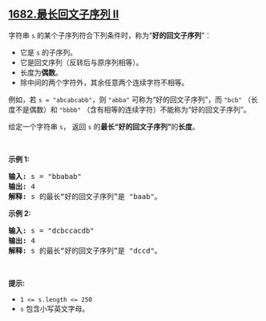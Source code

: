 ## [1682.最长回文子序列 II](https://leetcode.cn/problems/longest-palindromic-subsequence-ii/)
<p>字符串&nbsp;<code>s</code>&nbsp;的某个子序列符合下列条件时，称为“<strong>好的回文子序列</strong>”：</p>

<ul>
	<li>它是&nbsp;<code>s</code>&nbsp;的子序列。</li>
	<li>它是回文序列（反转后与原序列相等）。</li>
	<li>长度为<strong>偶数</strong>。</li>
	<li>除中间的两个字符外，其余任意两个连续字符不相等。</li>
</ul>

<p>例如，若&nbsp;<code>s = "abcabcabb"</code>，则&nbsp;<code>"abba"</code>&nbsp;可称为“好的回文子序列”，而&nbsp;<code>"bcb"</code>&nbsp;（长度不是偶数）和&nbsp;<code>"bbbb"</code>&nbsp;（含有相等的连续字符）不能称为“好的回文子序列”。</p>

<p>给定一个字符串&nbsp;<code>s</code>， 返回<em>&nbsp;</em><code>s</code>&nbsp;的<strong>最长“好的回文子序列”</strong>的<strong>长度</strong>。</p>

<p>&nbsp;</p>

<p><strong>示例 1:</strong></p>

<pre>
<strong>输入:</strong> s = "bbabab"
<strong>输出:</strong> 4
<strong>解释:</strong> s 的最长“好的回文子序列”是 "baab"。
</pre>

<p><strong>示例 2:</strong></p>

<pre>
<strong>输入:</strong> s = "dcbccacdb"
<strong>输出:</strong> 4
<strong>解释:</strong> s 的最长“好的回文子序列”是 "dccd"。
</pre>

<p>&nbsp;</p>

<p><strong>提示:</strong></p>

<ul>
	<li><code>1 &lt;= s.length &lt;= 250</code></li>
	<li><code>s</code>&nbsp;包含小写英文字母。</li>
</ul>
